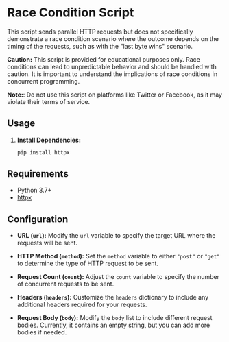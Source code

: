 # Race Condition Script

This script sends parallel HTTP requests but does not specifically demonstrate a race condition scenario where the outcome depends on the timing of the requests, such as with the "last byte wins" scenario.


**Caution:** This script is provided for educational purposes only. Race conditions can lead to unpredictable behavior and should be handled with caution. It is important to understand the implications of race conditions in concurrent programming.

**Note:**: Do not use this script on platforms like Twitter or Facebook, as it may violate their terms of service.

## Usage

1. **Install Dependencies:**
   ```bash
   pip install httpx

## Requirements

- Python 3.7+
- [httpx](https://github.com/encode/httpx)

## Configuration

- **URL (`url`):**
  Modify the `url` variable to specify the target URL where the requests will be sent.

- **HTTP Method (`method`):**
  Set the `method` variable to either `"post"` or `"get"` to determine the type of HTTP request to be sent.

- **Request Count (`count`):**
  Adjust the `count` variable to specify the number of concurrent requests to be sent.

- **Headers (`headers`):**
  Customize the `headers` dictionary to include any additional headers required for your requests.

- **Request Body (`body`):**
  Modify the `body` list to include different request bodies. Currently, it contains an empty string, but you can add more bodies if needed.
